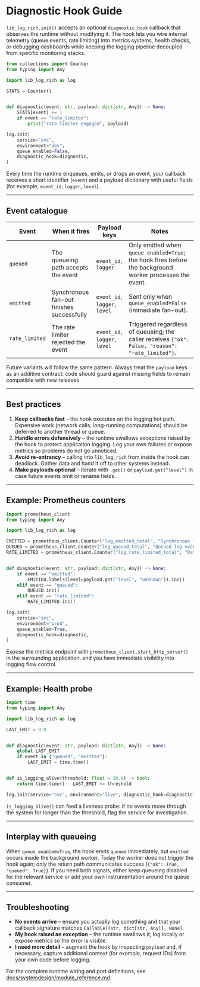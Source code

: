# Diagnostic Hook Guide

`lib_log_rich.init()` accepts an optional `diagnostic_hook` callback that observes the runtime without modifying it. The hook lets you wire internal telemetry (queue events, rate limiting) into metrics systems, health checks, or debugging dashboards while keeping the logging pipeline decoupled from specific monitoring stacks.

```python
from collections import Counter
from typing import Any

import lib_log_rich as log

STATS = Counter()


def diagnostic(event: str, payload: dict[str, Any]) -> None:
    STATS[event] += 1
    if event == "rate_limited":
        print("rate limiter engaged", payload)

log.init(
    service="svc",
    environment="dev",
    queue_enabled=False,
    diagnostic_hook=diagnostic,
)
```

Every time the runtime enqueues, emits, or drops an event, your callback receives a short identifier (`event`) and a payload dictionary with useful fields (for example, `event_id`, `logger`, `level`).

---

## Event catalogue

| Event          | When it fires                                    | Payload keys                                              | Notes |
|----------------|--------------------------------------------------|-----------------------------------------------------------|-------|
| `queued`       | The queueing path accepts the event               | `event_id`, `logger`                                      | Only emitted when `queue_enabled=True`; the hook fires before the background worker processes the event. |
| `emitted`      | Synchronous fan-out finishes successfully         | `event_id`, `logger`, `level`                             | Sent only when `queue_enabled=False` (immediate fan-out). |
| `rate_limited` | The rate limiter rejected the event               | `event_id`, `logger`, `level`                             | Triggered regardless of queueing; the caller receives `{"ok": False, "reason": "rate_limited"}`. |

Future variants will follow the same pattern. Always treat the `payload` keys as an additive contract: code should guard against missing fields to remain compatible with new releases.

---

## Best practices

1. **Keep callbacks fast** – the hook executes on the logging hot path. Expensive work (network calls, long-running computations) should be deferred to another thread or queue.
2. **Handle errors defensively** – the runtime swallows exceptions raised by the hook to protect application logging. Log your own failures or expose metrics so problems do not go unnoticed.
3. **Avoid re-entrancy** – calling into `lib_log_rich` from inside the hook can deadlock. Gather data and hand it off to other systems instead.
4. **Make payloads optional** – iterate with `.get()` or `payload.get("level")` in case future events omit or rename fields.

---

## Example: Prometheus counters

```python
import prometheus_client
from typing import Any

import lib_log_rich as log

EMITTED = prometheus_client.Counter("log_emitted_total", "Synchronous log events", ["level"])
QUEUED = prometheus_client.Counter("log_queued_total", "Queued log events")
RATE_LIMITED = prometheus_client.Counter("log_rate_limited_total", "Rate limited log events")


def diagnostic(event: str, payload: dict[str, Any]) -> None:
    if event == "emitted":
        EMITTED.labels(level=payload.get("level", "unknown")).inc()
    elif event == "queued":
        QUEUED.inc()
    elif event == "rate_limited":
        RATE_LIMITED.inc()

log.init(
    service="svc",
    environment="prod",
    queue_enabled=True,
    diagnostic_hook=diagnostic,
)
```

Expose the metrics endpoint with `prometheus_client.start_http_server()` in the surrounding application, and you have immediate visibility into logging flow control.

---

## Example: Health probe

```python
import time
from typing import Any

import lib_log_rich as log

LAST_EMIT = 0.0


def diagnostic(event: str, payload: dict[str, Any]) -> None:
    global LAST_EMIT
    if event in {"queued", "emitted"}:
        LAST_EMIT = time.time()


def is_logging_alive(threshold: float = 30.0) -> bool:
    return time.time() - LAST_EMIT <= threshold

log.init(service="svc", environment="live", diagnostic_hook=diagnostic)
```

`is_logging_alive()` can feed a liveness probe: if no events move through the system for longer than the threshold, flag the service for investigation.

---

## Interplay with queueing

When `queue_enabled=True`, the hook emits `queued` immediately, but `emitted` occurs inside the background worker. Today the worker does not trigger the hook again; only the return path communicates success (`{"ok": True, "queued": True}`). If you need both signals, either keep queueing disabled for the relevant service or add your own instrumentation around the queue consumer.

---

## Troubleshooting

- **No events arrive** – ensure you actually log something and that your callback signature matches `Callable[[str, dict[str, Any]], None]`.
- **My hook raised an exception** – the runtime swallows it; log locally or expose metrics so the error is visible.
- **I need more detail** – augment the hook by inspecting `payload` and, if necessary, capture additional context (for example, request IDs) from your own code before logging.

For the complete runtime wiring and port definitions, see [docs/systemdesign/module_reference.md](docs/systemdesign/module_reference.md).
